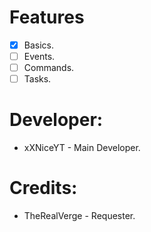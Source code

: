 # Features

- [x] Basics.
- [ ] Events.
- [ ] Commands.
- [ ] Tasks.
 
 # Developer:
 
 * xXNiceYT - Main Developer.

 # Credits:
 
 * TheRealVerge - Requester.
